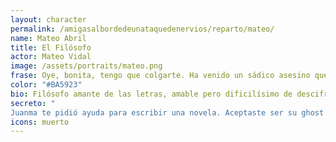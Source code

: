 ```yaml
---
layout: character
permalink: /amigasalbordedeunataquedenervios/reparto/mateo/
name: Mateo Abril
title: El Filósofo
actor: Mateo Vidal
image: /assets/portraits/mateo.png
frase: Oye, bonita, tengo que colgarte. Ha venido un sádico asesino que está destrozándome vivo.
color: "#BA5923"
bio: Filósofo amante de las letras, amable pero dificilísimo de descifrar, Mateo genera confianza pero siempre deja la puerta abierta a una interpretación alternativa. Le entusiasman los objetos exóticos y animales raros, los acertijos intelectuales y los retos imposibles de explicar a la primera. Es gracias a Natita por quien por fin se animó a escribir, su gran sueño. Pero las malas lenguas afirman que ahora que se ha frustrado esa ambición le guarda recor por ello.
secreto: "
Juanma te pidió ayuda para escribir una novela. Aceptaste ser su ghost writer porque confiaste en él… y porque pensaste que así podrías abrirte camino. El problema es que el libro ha sido un éxito brutal, y Juanma no ha dicho ni una palabra sobre ti.Te cuesta verle dar entrevistas, firmar ejemplares y repetir ideas que ni entiende. Sobre todo porque el libro habla de algo que te obsesiona: el lince ibérico.Hace poco, en una conversación medio en broma, le dijiste que querías ver uno. Y te lo consiguió. No sabes cómo. Pero ahora tienes un lince en casa, escondido y para el colmo se ha comido tu nuevo sofá.Eso es ilegal, y él lo sabe. Si tú le destapas como un fraude, él puede devolvértela.Tu secreto es el lince. Si alguien lo descubre, pierdes automáticamente.Puedes proteger a Juanma… o exponerlo como impostor.Pero cuidado: si él habla, tú también estás acabado. Puedes usar lo que sabes de Juanma como defensa… o como venganza."
icons: muerto
---
```

